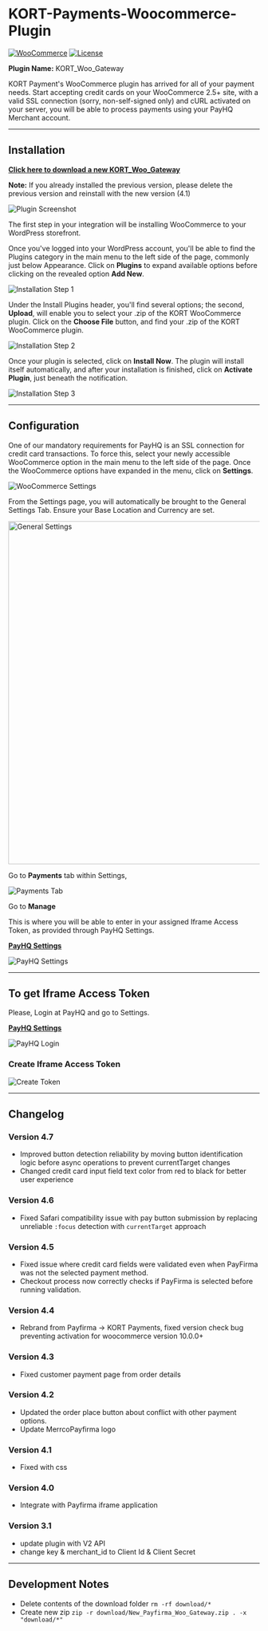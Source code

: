 # KORT-Payments-Woocommerce-Plugin

[![WooCommerce](https://img.shields.io/badge/WooCommerce-2.0%2B-blue.svg)](https://woocommerce.com/)
[![License](https://img.shields.io/badge/License-GPL%20v2-green.svg)](https://www.gnu.org/licenses/gpl-2.0.html)

**Plugin Name:** KORT_Woo_Gateway

KORT Payment's WooCommerce plugin has arrived for all of your payment needs. Start accepting credit cards on your WooCommerce 2.5+ site, with a valid SSL connection (sorry, non-self-signed only) and cURL activated on your server, you will be able to process payments using your PayHQ Merchant account.

---

## Installation

**[Click here to download a new KORT_Woo_Gateway](https://github.com/Payfirma/New_Payfirma_Woo_Gateway/blob/master/download/New_Payfirma_Woo_Gateway.zip)**

**Note:** If you already installed the previous version, please delete the previous version and reinstall with the new version (4.1)

![Plugin Screenshot](https://user-images.githubusercontent.com/67436452/153306571-5a356d01-5a67-4789-b195-eacb08c3f0b1.png)

The first step in your integration will be installing WooCommerce to your WordPress storefront.

Once you've logged into your WordPress account, you'll be able to find the Plugins category in the main menu to the left side of the page, commonly just below Appearance. Click on **Plugins** to expand available options before clicking on the revealed option **Add New**.

![Installation Step 1](https://user-images.githubusercontent.com/67436452/113324599-282db580-92cc-11eb-8ddd-f895eda8fe55.png)

Under the Install Plugins header, you'll find several options; the second, **Upload**, will enable you to select your .zip of the KORT WooCommerce plugin. Click on the **Choose File** button, and find your .zip of the KORT WooCommerce plugin.

![Installation Step 2](https://user-images.githubusercontent.com/67436452/113324873-7a6ed680-92cc-11eb-99a4-0ede994c18c2.png)

Once your plugin is selected, click on **Install Now**. The plugin will install itself automatically, and after your installation is finished, click on **Activate Plugin**, just beneath the notification.

![Installation Step 3](https://user-images.githubusercontent.com/67436452/113324927-8d81a680-92cc-11eb-8a3c-26c99740f3c1.png)

---

## Configuration

One of our mandatory requirements for PayHQ is an SSL connection for credit card transactions. To force this, select your newly accessible WooCommerce option in the main menu to the left side of the page. Once the WooCommerce options have expanded in the menu, click on **Settings**.

![WooCommerce Settings](https://user-images.githubusercontent.com/67436452/113325053-bb66eb00-92cc-11eb-83e5-6355fb225484.png)

From the Settings page, you will automatically be brought to the General Settings Tab. Ensure your Base Location and Currency are set.

<img width="688" alt="General Settings" src="https://user-images.githubusercontent.com/67436452/113325332-231d3600-92cd-11eb-8ff9-4149c5204af8.png">

Go to **Payments** tab within Settings,

![Payments Tab](https://user-images.githubusercontent.com/67436452/113325663-958e1600-92cd-11eb-937d-925813e497ec.png)

Go to **Manage**

This is where you will be able to enter in your assigned Iframe Access Token, as provided through PayHQ Settings.

**[PayHQ Settings](https://hq.payfirma.com/#/settings/hpp)**

![PayHQ Settings](https://user-images.githubusercontent.com/67436452/153472764-1a6b8760-e63e-434b-ad2b-7437050e4f12.png)

---

## To get Iframe Access Token

Please, Login at PayHQ and go to Settings.

**[PayHQ Settings](https://hq.payfirma.com/#/settings/hpp)**

![PayHQ Login](https://user-images.githubusercontent.com/67436452/153307893-f063df7d-8459-42fd-876c-eb364c9fc489.png)

### Create Iframe Access Token

![Create Token](https://user-images.githubusercontent.com/67436452/153307684-87572649-d819-43fa-acab-19f53b6fb226.png)

---

## Changelog
### Version 4.7
- Improved button detection reliability by moving button identification logic before async operations to prevent currentTarget changes
- Changed credit card input field text color from red to black for better user experience

### Version 4.6
- Fixed Safari compatibility issue with pay button submission by replacing unreliable `:focus` detection with `currentTarget` approach

### Version 4.5
- Fixed issue where credit card fields were validated even when PayFirma was not the selected payment method.
- Checkout process now correctly checks if PayFirma is selected before running validation.

### Version 4.4
- Rebrand from Payfirma → KORT Payments, fixed version check bug preventing activation for woocommerce version 10.0.0+

### Version 4.3
- Fixed customer payment page from order details

### Version 4.2
- Updated the order place button about conflict with other payment options.
- Update MerrcoPayfirma logo

### Version 4.1
- Fixed with css

### Version 4.0
- Integrate with Payfirma iframe application

### Version 3.1
- update plugin with V2 API
- change key & merchant_id to Client Id & Client Secret

---

## Development Notes
- Delete contents of the download folder `rm -rf download/*`
- Create new zip `zip -r download/New_Payfirma_Woo_Gateway.zip . -x "download/*"`

